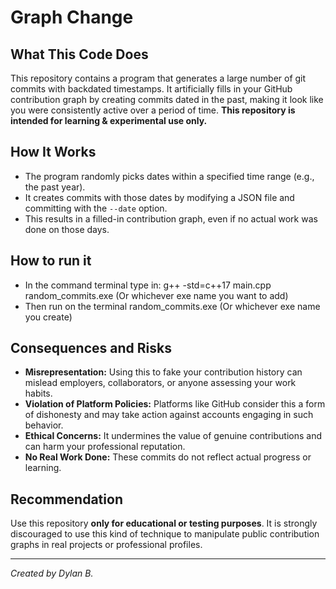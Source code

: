 # Graph Change

## What This Code Does

This repository contains a program that generates a large number of git commits with backdated timestamps. It artificially fills in your GitHub contribution graph by creating commits dated in the past, making it look like you were consistently active over a period of time.
**This repository is intended for learning & experimental use only.**

## How It Works

- The program randomly picks dates within a specified time range (e.g., the past year).
- It creates commits with those dates by modifying a JSON file and committing with the `--date` option.
- This results in a filled-in contribution graph, even if no actual work was done on those days.

## How to run it
- In the command terminal type in: g++ -std=c++17 main.cpp random_commits.exe (Or whichever exe name you want to add)
- Then run on the terminal random_commits.exe (Or whichever exe name you create)

## Consequences and Risks

- **Misrepresentation:** Using this to fake your contribution history can mislead employers, collaborators, or anyone assessing your work habits.
- **Violation of Platform Policies:** Platforms like GitHub consider this a form of dishonesty and may take action against accounts engaging in such behavior.
- **Ethical Concerns:** It undermines the value of genuine contributions and can harm your professional reputation.
- **No Real Work Done:** These commits do not reflect actual progress or learning.

## Recommendation

Use this repository **only for educational or testing purposes**. It is strongly discouraged to use this kind of technique to manipulate public contribution graphs in real projects or professional profiles.

---

*Created by Dylan B.*
